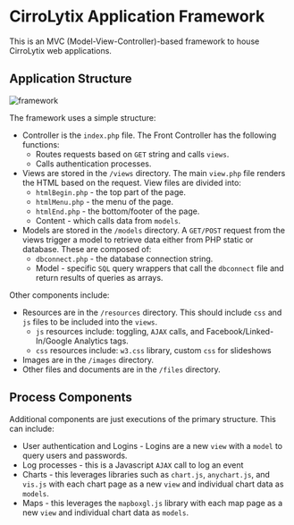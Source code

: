# CirroLytix Application Framework

This is an MVC (Model-View-Controller)-based framework to house CirroLytix web applications. 

## Application Structure

![framework](https://github.com/docligot/cirrolytix-app/blob/master/framework.png)

The framework uses a simple structure: 

* Controller is the `index.php` file. The Front Controller has the following functions:
	* Routes requests based on `GET` string and calls `views`. 
	* Calls authentication processes.
* Views are stored in the `/views` directory. The main `view.php` file renders the HTML based on the request. View files are divided into: 
	* `htmlBegin.php` - the top part of the page. 
	* `htmlMenu.php` - the menu of the page. 
	* `htmlEnd.php` - the bottom/footer of the page. 
	* Content - which calls data from `models`.
* Models are stored in the `/models` directory. A `GET/POST` request from the views trigger a model to retrieve data either from PHP static or database. These are composed of:
	* `dbconnect.php` - the database connection string. 
	* Model - specific `SQL` query wrappers that call the `dbconnect` file and return results of queries as arrays. 

Other components include: 

* Resources are in the `/resources` directory. This should include `css` and `js` files to be included into the `views`. 
	* `js` resources include: toggling, `AJAX` calls, and Facebook/Linked-In/Google Analytics tags. 
	* `css` resources include: `w3.css` library, custom `css` for slideshows
* Images are in the `/images` directory. 
* Other files and documents are in the `/files` directory. 

## Process Components

Additional components are just executions of the primary structure. This can include: 

* User authentication and Logins - Logins are a new `view` with a `model` to query users and passwords. 
* Log processes - this is a Javascript `AJAX` call to log an event
* Charts - this leverages libraries such as `chart.js`, `anychart.js`, and `vis.js` with each chart page as a new `view` and individual chart data as `models`. 
* Maps - this leverages the `mapboxgl.js` library with each map page as a new `view` and individual chart data as `models`.